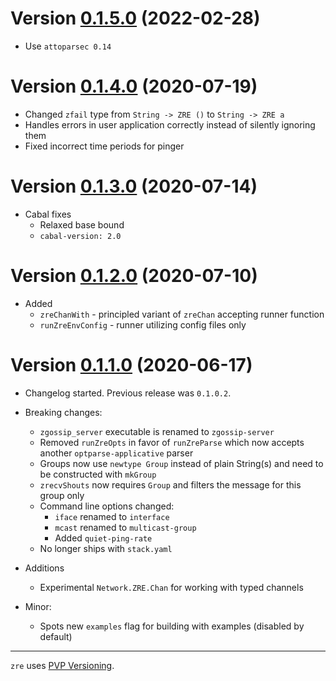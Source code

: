 # Version [0.1.5.0](https://github.com/sorki/haskell-zre/compare/0.1.4.0...0.1.5.0) (2022-02-28)

* Use `attoparsec 0.14`

# Version [0.1.4.0](https://github.com/sorki/haskell-zre/compare/0.1.3.0...0.1.4.0) (2020-07-19)

* Changed `zfail` type from `String -> ZRE ()` to `String -> ZRE a`
* Handles errors in user application correctly instead of silently ignoring them
* Fixed incorrect time periods for pinger

# Version [0.1.3.0](https://github.com/sorki/haskell-zre/compare/0.1.2.0...0.1.3.0) (2020-07-14)

* Cabal fixes
  * Relaxed base bound
  * `cabal-version: 2.0`

# Version [0.1.2.0](https://github.com/sorki/haskell-zre/compare/0.1.1.0...0.1.2.0) (2020-07-10)

* Added
  * `zreChanWith` - principled variant of `zreChan` accepting runner function
  * `runZreEnvConfig` - runner utilizing config files only

# Version [0.1.1.0](https://github.com/sorki/haskell-zre/compare/0.1.0.2...0.1.1.0) (2020-06-17)

* Changelog started. Previous release was `0.1.0.2`.

* Breaking changes:
  * `zgossip_server` executable is renamed to `zgossip-server`
  * Removed `runZreOpts` in favor of `runZreParse` which now accepts another `optparse-applicative` parser
  * Groups now use `newtype Group` instead of plain String(s)
    and need to be constructed with `mkGroup`
  * `zrecvShouts` now requires `Group` and filters the message for this group only
  * Command line options changed:
    * `iface` renamed to `interface`
    * `mcast` renamed to `multicast-group`
    * Added `quiet-ping-rate`
  * No longer ships with `stack.yaml`

* Additions
  * Experimental `Network.ZRE.Chan` for working with typed channels

* Minor:
  * Spots new `examples` flag for building with examples (disabled by default)

---

`zre` uses [PVP Versioning][1].

[1]: https://pvp.haskell.org

